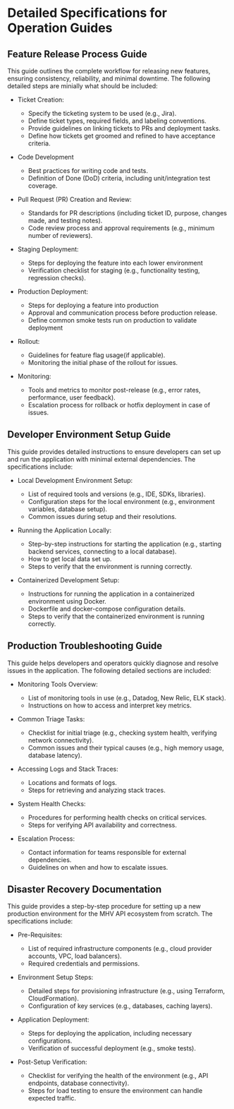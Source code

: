 # Detailed Specifications for Operation Guides

## Feature Release Process Guide

This guide outlines the complete workflow for releasing new features, ensuring consistency, reliability, and minimal downtime. The following detailed steps are minially what should be included:

- Ticket Creation:
  - Specify the ticketing system to be used (e.g., Jira).
  - Define ticket types, required fields, and labeling conventions.
  - Provide guidelines on linking tickets to PRs and deployment tasks.
  - Define how tickets get groomed and refined to have acceptance criteria.

- Code Development
  - Best practices for writing code and tests.
  - Definition of Done (DoD) criteria, including unit/integration test coverage.

- Pull Request (PR) Creation and Review:
  - Standards for PR descriptions (including ticket ID, purpose, changes made, and testing notes).
  - Code review process and approval requirements (e.g., minimum number of reviewers).

- Staging Deployment:
  - Steps for deploying the feature into each lower environment
  - Verification checklist for staging (e.g., functionality testing, regression checks).

- Production Deployment:
  - Steps for deploying a feature into production
  - Approval and communication process before production release.
  - Define common smoke tests run on production to validate deployment

- Rollout:
  - Guidelines for feature flag usage(if applicable).
  - Monitoring the initial phase of the rollout for issues.

- Monitoring:
  - Tools and metrics to monitor post-release (e.g., error rates, performance, user feedback).
  - Escalation process for rollback or hotfix deployment in case of issues.

## Developer Environment Setup Guide

This guide provides detailed instructions to ensure developers can set up and run the application with minimal external dependencies. The specifications include:

- Local Development Environment Setup:
  - List of required tools and versions (e.g., IDE, SDKs, libraries).
  - Configuration steps for the local environment (e.g., environment variables, database setup).
  - Common issues during setup and their resolutions.

- Running the Application Locally:
  - Step-by-step instructions for starting the application (e.g., starting backend services, connecting to a local database).
  - How to get local data set up.
  - Steps to verify that the environment is running correctly.

- Containerized Development Setup:
  - Instructions for running the application in a containerized environment using Docker.
  - Dockerfile and docker-compose configuration details.
  - Steps to verify that the containerized environment is running correctly.

## Production Troubleshooting Guide

This guide helps developers and operators quickly diagnose and resolve issues in the application. The following detailed sections are included:

- Monitoring Tools Overview:
  - List of monitoring tools in use (e.g., Datadog, New Relic, ELK stack).
  - Instructions on how to access and interpret key metrics.

- Common Triage Tasks:
  - Checklist for initial triage (e.g., checking system health, verifying network connectivity).
  - Common issues and their typical causes (e.g., high memory usage, database latency).

- Accessing Logs and Stack Traces:
  - Locations and formats of logs.
  - Steps for retrieving and analyzing stack traces.

- System Health Checks:
  - Procedures for performing health checks on critical services.
  - Steps for verifying API availability and correctness.

- Escalation Process:
  - Contact information for teams responsible for external dependencies.
  - Guidelines on when and how to escalate issues.

## Disaster Recovery Documentation

This guide provides a step-by-step procedure for setting up a new production environment for the MHV API ecosystem from scratch. The specifications include:

- Pre-Requisites:
  - List of required infrastructure components (e.g., cloud provider accounts, VPC, load balancers).
  - Required credentials and permissions.

- Environment Setup Steps:
  - Detailed steps for provisioning infrastructure (e.g., using Terraform, CloudFormation).
  - Configuration of key services (e.g., databases, caching layers).

- Application Deployment:
  - Steps for deploying the application, including necessary configurations.
  - Verification of successful deployment (e.g., smoke tests).

- Post-Setup Verification:
  - Checklist for verifying the health of the environment (e.g., API endpoints, database connectivity).
  - Steps for load testing to ensure the environment can handle expected traffic.
